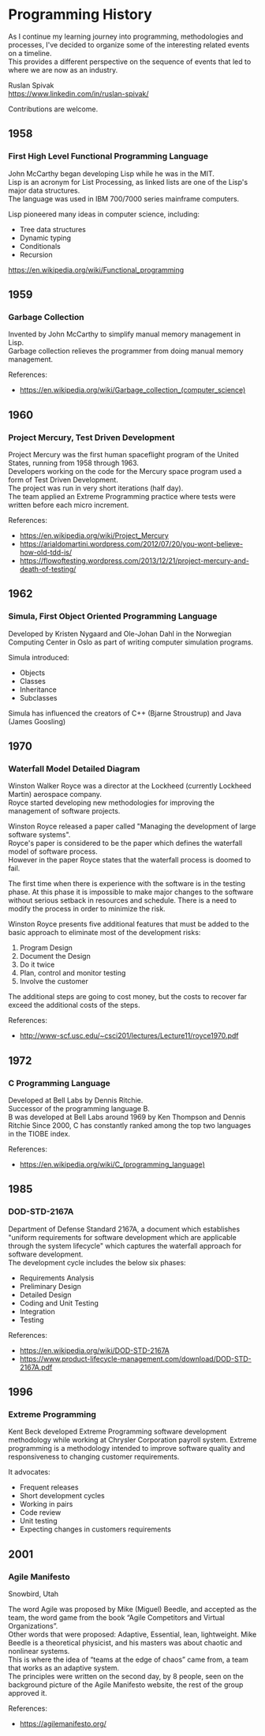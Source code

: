 # Programming History

As I continue my learning journey into programming, methodologies and processes, I've decided to organize some of the interesting related events on a timeline.  
This provides a different perspective on the sequence of events that led to where we are now as an industry.

Ruslan Spivak  
<https://www.linkedin.com/in/ruslan-spivak/>

Contributions are welcome.

## 1958

### First High Level Functional Programming Language

John McCarthy began developing Lisp while he was in the MIT.  
Lisp is an acronym for List Processing, as linked lists are one of the Lisp's major data structures.  
The language was used in IBM 700/7000 series mainframe computers.

Lisp pioneered many ideas in computer science, including:

- Tree data structures
- Dynamic typing
- Conditionals
- Recursion

<https://en.wikipedia.org/wiki/Functional_programming>

## 1959

### Garbage Collection

Invented by John McCarthy to simplify manual memory management in Lisp.  
Garbage collection relieves the programmer from doing manual memory management.

References:

- <https://en.wikipedia.org/wiki/Garbage_collection_(computer_science)>

## 1960

### Project Mercury, Test Driven Development

Project Mercury was the first human spaceflight program of the United States, running from 1958 through 1963.  
Developers working on the code for the Mercury space program used a form of Test Driven Development.  
The project was run in very short iterations (half day).  
The team applied an Extreme Programming practice where tests were written before each micro increment.

References:

- <https://en.wikipedia.org/wiki/Project_Mercury>
- <https://arialdomartini.wordpress.com/2012/07/20/you-wont-believe-how-old-tdd-is/>
- <https://flowoftesting.wordpress.com/2013/12/21/project-mercury-and-death-of-testing/>

## 1962

### Simula, First Object Oriented Programming Language

Developed by Kristen Nygaard and Ole-Johan Dahl in the Norwegian Computing Center in Oslo as part of writing computer simulation programs.

Simula introduced:

- Objects
- Classes
- Inheritance
- Subclasses

Simula has influenced the creators of C++ (Bjarne Stroustrup) and Java (James Goosling)

## 1970

### Waterfall Model Detailed Diagram

Winston Walker Royce was a director at the Lockheed (currently Lockheed Martin) aerospace company.  
Royce started developing new methodologies for improving the management of software projects.

Winston Royce released a paper called "Managing the development of large software systems".  
Royce's paper is considered to be the paper which defines the waterfall model of software process.  
However in the paper Royce states that the waterfall process is doomed to fail.

The first time when there is experience with the software is in the testing phase. At this phase it is impossible to make major changes to the software without serious setback in resources and schedule. There is a need to modify the process in order to minimize the risk.

Winston Royce presents five additional features that must be added to the basic approach to eliminate most of the development risks:

1. Program Design
2. Document the Design
3. Do it twice
4. Plan, control and monitor testing
5. Involve the customer

The additional steps are going to cost money, but the costs to recover far exceed the additional costs of the steps.

References:

- <http://www-scf.usc.edu/~csci201/lectures/Lecture11/royce1970.pdf>

## 1972

### C Programming Language

Developed at Bell Labs by Dennis Ritchie.  
Successor of the programming language B.  
B was developed at Bell Labs around 1969 by Ken Thompson and Dennis Ritchie
Since 2000, C has constantly ranked among the top two languages in the TIOBE index.

References:

- <https://en.wikipedia.org/wiki/C_(programming_language)>

## 1985

### DOD-STD-2167A

Department of Defense Standard 2167A, a document which establishes "uniform requirements for software development which are applicable through the system lifecycle" which captures the waterfall approach for software development.  
The development cycle includes the below six phases:

- Requirements Analysis
- Preliminary Design
- Detailed Design
- Coding and Unit Testing
- Integration
- Testing

References:

- <https://en.wikipedia.org/wiki/DOD-STD-2167A>
- <https://www.product-lifecycle-management.com/download/DOD-STD-2167A.pdf>

## 1996

### Extreme Programming

Kent Beck developed Extreme Programming software development methodology while working at Chrysler Corporation payroll system.
Extreme programming is a methodology intended to improve software quality and responsiveness to changing customer requirements.

It advocates:

- Frequent releases
- Short development cycles
- Working in pairs
- Code review
- Unit testing
- Expecting changes in customers requirements

## 2001

### Agile Manifesto

Snowbird, Utah

The word Agile was proposed by Mike (Miguel) Beedle, and accepted as the team, the word game from the book “Agile Competitors and Virtual Organizations”.  
Other words that were proposed: Adaptive, Essential, lean, lightweight.
Mike Beedle is a theoretical physicist, and his masters was about chaotic and nonlinear systems.  
This is where the idea of “teams at the edge of chaos” came from, a team that works as an adaptive system.  
The principles were written on the second day, by 8 people, seen on the background picture of the Agile Manifesto website, the rest of the group approved it.

References:

- <https://agilemanifesto.org/>
